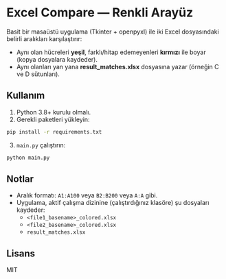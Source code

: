 # Excel Compare — Renkli Arayüz

Basit bir masaüstü uygulama (Tkinter + openpyxl) ile iki Excel dosyasındaki belirli aralıkları karşılaştırır:
- Aynı olan hücreleri **yeşil**, farklı/hitap edemeyenleri **kırmızı** ile boyar (kopya dosyalara kaydeder).
- Aynı olanları yan yana **result_matches.xlsx** dosyasına yazar (örneğin C ve D sütunları).

## Kullanım
1. Python 3.8+ kurulu olmalı.
2. Gerekli paketleri yükleyin:
```bash
pip install -r requirements.txt
```
3. `main.py` çalıştırın:
```bash
python main.py
```

## Notlar
- Aralık formatı: `A1:A100` veya `B2:B200` veya `A:A` gibi.
- Uygulama, aktif çalışma dizinine (çalıştırdığınız klasöre) şu dosyaları kaydeder:
  - `<file1_basename>_colored.xlsx`
  - `<file2_basename>_colored.xlsx`
  - `result_matches.xlsx`

## Lisans
MIT
